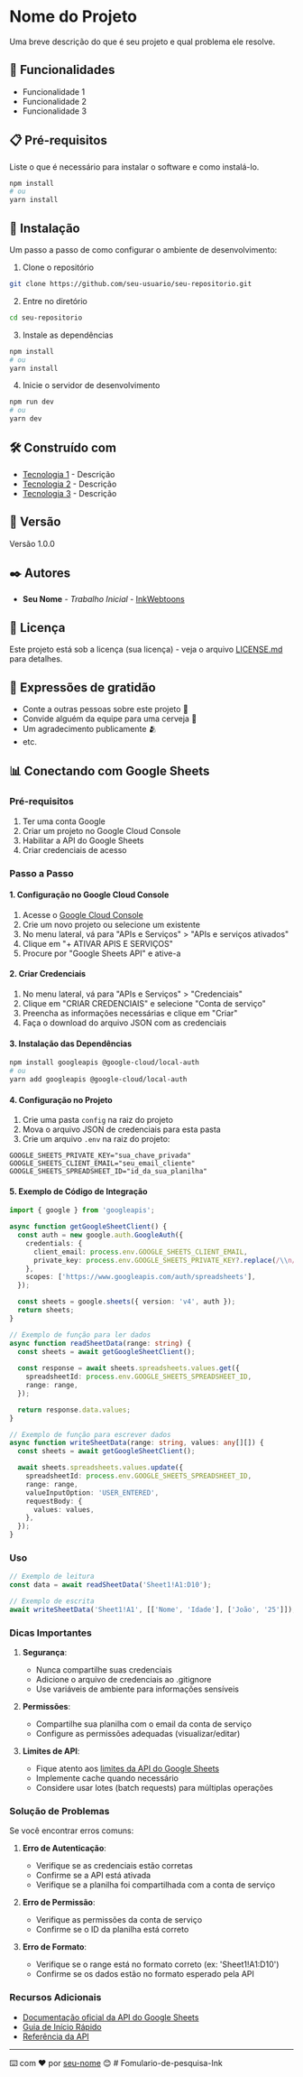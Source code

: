 # Nome do Projeto

Uma breve descrição do que é seu projeto e qual problema ele resolve.

## 🚀 Funcionalidades

- Funcionalidade 1
- Funcionalidade 2
- Funcionalidade 3

## 📋 Pré-requisitos

Liste o que é necessário para instalar o software e como instalá-lo.

```bash
npm install
# ou
yarn install
```

## 🔧 Instalação

Um passo a passo de como configurar o ambiente de desenvolvimento:

1. Clone o repositório
```bash
git clone https://github.com/seu-usuario/seu-repositorio.git
```

2. Entre no diretório
```bash
cd seu-repositorio
```

3. Instale as dependências
```bash
npm install
# ou
yarn install
```

4. Inicie o servidor de desenvolvimento
```bash
npm run dev
# ou
yarn dev
```

## 🛠️ Construído com

* [Tecnologia 1]() - Descrição
* [Tecnologia 2]() - Descrição
* [Tecnologia 3]() - Descrição

## 📌 Versão

Versão 1.0.0

## ✒️ Autores

* **Seu Nome** - *Trabalho Inicial* - [InkWebtoons](https://github.com/seu-usuario)

## 📄 Licença

Este projeto está sob a licença (sua licença) - veja o arquivo [LICENSE.md](LICENSE.md) para detalhes.

## 🎁 Expressões de gratidão

* Conte a outras pessoas sobre este projeto 📢
* Convide alguém da equipe para uma cerveja 🍺 
* Um agradecimento publicamente 🫂
* etc.

## 📊 Conectando com Google Sheets

### Pré-requisitos

1. Ter uma conta Google
2. Criar um projeto no Google Cloud Console
3. Habilitar a API do Google Sheets
4. Criar credenciais de acesso

### Passo a Passo

#### 1. Configuração no Google Cloud Console

1. Acesse o [Google Cloud Console](https://console.cloud.google.com/)
2. Crie um novo projeto ou selecione um existente
3. No menu lateral, vá para "APIs e Serviços" > "APIs e serviços ativados"
4. Clique em "+ ATIVAR APIS E SERVIÇOS"
5. Procure por "Google Sheets API" e ative-a

#### 2. Criar Credenciais

1. No menu lateral, vá para "APIs e Serviços" > "Credenciais"
2. Clique em "CRIAR CREDENCIAIS" e selecione "Conta de serviço"
3. Preencha as informações necessárias e clique em "Criar"
4. Faça o download do arquivo JSON com as credenciais

#### 3. Instalação das Dependências

```bash
npm install googleapis @google-cloud/local-auth
# ou
yarn add googleapis @google-cloud/local-auth
```

#### 4. Configuração no Projeto

1. Crie uma pasta `config` na raiz do projeto
2. Mova o arquivo JSON de credenciais para esta pasta
3. Crie um arquivo `.env` na raiz do projeto:

```env
GOOGLE_SHEETS_PRIVATE_KEY="sua_chave_privada"
GOOGLE_SHEETS_CLIENT_EMAIL="seu_email_cliente"
GOOGLE_SHEETS_SPREADSHEET_ID="id_da_sua_planilha"
```

#### 5. Exemplo de Código de Integração

```typescript
import { google } from 'googleapis';

async function getGoogleSheetClient() {
  const auth = new google.auth.GoogleAuth({
    credentials: {
      client_email: process.env.GOOGLE_SHEETS_CLIENT_EMAIL,
      private_key: process.env.GOOGLE_SHEETS_PRIVATE_KEY?.replace(/\\n/g, '\n'),
    },
    scopes: ['https://www.googleapis.com/auth/spreadsheets'],
  });

  const sheets = google.sheets({ version: 'v4', auth });
  return sheets;
}

// Exemplo de função para ler dados
async function readSheetData(range: string) {
  const sheets = await getGoogleSheetClient();
  
  const response = await sheets.spreadsheets.values.get({
    spreadsheetId: process.env.GOOGLE_SHEETS_SPREADSHEET_ID,
    range: range,
  });

  return response.data.values;
}

// Exemplo de função para escrever dados
async function writeSheetData(range: string, values: any[][]) {
  const sheets = await getGoogleSheetClient();

  await sheets.spreadsheets.values.update({
    spreadsheetId: process.env.GOOGLE_SHEETS_SPREADSHEET_ID,
    range: range,
    valueInputOption: 'USER_ENTERED',
    requestBody: {
      values: values,
    },
  });
}
```

### Uso

```typescript
// Exemplo de leitura
const data = await readSheetData('Sheet1!A1:D10');

// Exemplo de escrita
await writeSheetData('Sheet1!A1', [['Nome', 'Idade'], ['João', '25']]);
```

### Dicas Importantes

1. **Segurança**:
   - Nunca compartilhe suas credenciais
   - Adicione o arquivo de credenciais ao .gitignore
   - Use variáveis de ambiente para informações sensíveis

2. **Permissões**:
   - Compartilhe sua planilha com o email da conta de serviço
   - Configure as permissões adequadas (visualizar/editar)

3. **Limites de API**:
   - Fique atento aos [limites da API do Google Sheets](https://developers.google.com/sheets/api/limits)
   - Implemente cache quando necessário
   - Considere usar lotes (batch requests) para múltiplas operações

### Solução de Problemas

Se você encontrar erros comuns:

1. **Erro de Autenticação**:
   - Verifique se as credenciais estão corretas
   - Confirme se a API está ativada
   - Verifique se a planilha foi compartilhada com a conta de serviço

2. **Erro de Permissão**:
   - Verifique as permissões da conta de serviço
   - Confirme se o ID da planilha está correto

3. **Erro de Formato**:
   - Verifique se o range está no formato correto (ex: 'Sheet1!A1:D10')
   - Confirme se os dados estão no formato esperado pela API

### Recursos Adicionais

- [Documentação oficial da API do Google Sheets](https://developers.google.com/sheets/api)
- [Guia de Início Rápido](https://developers.google.com/sheets/api/quickstart/nodejs)
- [Referência da API](https://developers.google.com/sheets/api/reference/rest)

---
⌨️ com ❤️ por [seu-nome](https://github.com/seu-usuario) 😊 # Fomulario-de-pesquisa-Ink
